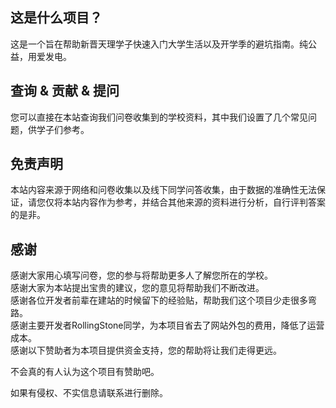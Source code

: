 ## 这是什么项目？

这是一个旨在帮助新晋天理学子快速入门大学生活以及开学季的避坑指南。纯公益，用爱发电。

## 查询 & 贡献 & 提问

您可以直接在本站查询我们问卷收集到的学校资料，其中我们设置了几个常见问题，供学子们参考。


## 免责声明
本站内容来源于网络和问卷收集以及线下同学问答收集，由于数据的准确性无法保证，请您仅将本站内容作为参考，并结合其他来源的资料进行分析，自行评判答案的是非。

## 感谢
感谢大家用心填写问卷，您的参与将帮助更多人了解您所在的学校。  
感谢大家为本站提出宝贵的建议，您的意见将帮助我们不断改进。  
感谢各位开发者前辈在建站的时候留下的经验贴，帮助我们这个项目少走很多弯路。  
感谢主要开发者RollingStone同学，为本项目省去了网站外包的费用，降低了运营成本。  
感谢以下赞助者为本项目提供资金支持，您的帮助将让我们走得更远。  

不会真的有人认为这个项目有赞助吧。

如果有侵权、不实信息请联系进行删除。

